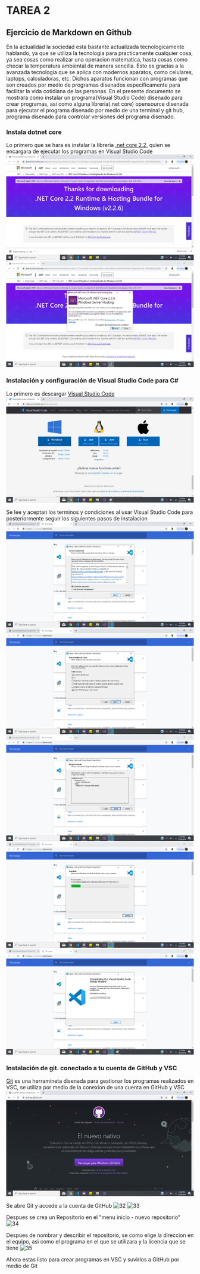 # TAREA 2

## Ejercicio de Markdown en Github

En la actualidad la sociedad esta bastante actualizada tecnologicamente hablando, ya que se utiliza la tecnologia para practicamente cualquier cosa, ya sea cosas como realizar una operacion matematica, hasta cosas como checar la temperatura ambiental de manera sencilla. Esto es gracias a la avanzada tecnologia que se aplica con modernos aparatos, como celulares, laptops, calculadoras, etc. Dichos aparatos funcionan con programas que son creados por medio de programas disenados especificamente para facilitar la vida cotidiana de las personas.
En el presente documento se mostrara como instalar un programa(Visual Studio Code) disenado para crear programas, asi como alguna libreria(.net core) opensource disenada para ejecutar el programa disenado por medio de una terminal y git hub, programa disenado para controlar versiones del programa disenado.


### Instala dotnet core

Lo primero que se hara es instalar la libreria [.net core 2.2](https://dotnet.microsoft.com/download/thank-you/dotnet-runtime-2.2.6-windows-hosting-bundle-installer?fbclid=IwAR0OhwP6Kk7AkigwHz9mGQ-16N9iSXjQBJ28S8smryynA8rcrmCMNPpB3H4), quien se encargara de ejecutar los programas en Visual Studio Code
![11](.\images\11.png)
![12](.\images\12.png)


### Instalación y configuración de Visual Studio Code para C#

Lo primero es descargar [Visual Studio Code](https://code.visualstudio.com/#alt-downloads)
![21](.\images\21.png)

Se lee y aceptan los terminos y condiciones al usar Visual Studio Code para posteriormente seguir los siguientes pasos de instalacion
![22](.\images\22.png)
![23](.\images\23.png)
![24](.\images\24.png)
![25](.\images\25.png)
![26](.\images\26.png)


### Instalación de git. conectado a tu cuenta de GitHub y VSC

[Git](https://desktop.github.com/) es una herramineta disenada para gestionar los programas realizados en VSC, se utiliza por medio de la conexion de una cuenta en GitHub y VSC ![31](.\images\31.png)

Se abre Git y accede a la cuenta de GitHub
![32]((.\images\32.png))
![33]((.\images\33.png))

Despues se crea un Repositorio en el "menu inicio - nuevo repositorio"
![34]((.\images\34.png))

Despues de nombrar y describir el repositorio, se como elige la direccion en el equipo, asi como el programa en el que se utilizara y la licencia que se tiene
![35]((.\images\35.png)) 

Ahora estas listo para crear programas en VSC y suvirlos a GitHub por medio de Git
